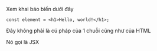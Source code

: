 Xem khai báo biến dưới đây

`const element = <h1>Hello, world!</h1>;`

Đây không phải là cú pháp của 1 chuỗi cũng như của HTML

Nó gọi là JSX

